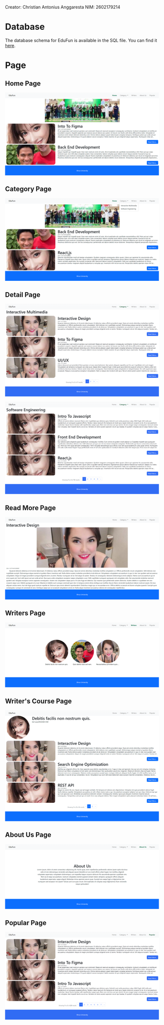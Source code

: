 Creator: Christian Antonius Anggaresta
NIM: 2602179214

# Database

The database schema for EduFun is available in the SQL file. You can find it [here](https://github.com/chrisprojs/EduFun/blob/main/database.sql).

# Page

## Home Page
![Home](https://github.com/chrisprojs/EduFun/blob/main/image_documentation/home.png)

## Category Page
![Category Dropdown](https://github.com/chrisprojs/EduFun/blob/main/image_documentation/category.png)

## Detail Page
![Category1](https://github.com/chrisprojs/EduFun/blob/main/image_documentation/category1.png)

![Category2](https://github.com/chrisprojs/EduFun/blob/main/image_documentation/category2.png)

## Read More Page
![Detail](https://github.com/chrisprojs/EduFun/blob/main/image_documentation/read-more.png)

## Writers Page
![Writers](https://github.com/chrisprojs/EduFun/blob/main/image_documentation/writers.png)

## Writer's Course Page
![Writer's Course](https://github.com/chrisprojs/EduFun/blob/main/image_documentation/writers-course.png)

## About Us Page
![About Us](https://github.com/chrisprojs/EduFun/blob/main/image_documentation/about-us.png)

## Popular Page
![Popular](https://github.com/chrisprojs/EduFun/blob/main/image_documentation/popular.png)
